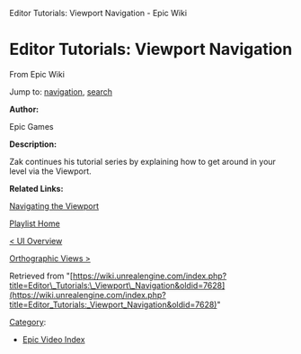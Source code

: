 Editor Tutorials: Viewport Navigation - Epic Wiki             

Editor Tutorials: Viewport Navigation
=====================================

From Epic Wiki

Jump to: [navigation](#mw-navigation), [search](#p-search)

  

**Author:**

Epic Games

**Description:**

Zak continues his tutorial series by explaining how to get around in your level via the Viewport.

**Related Links:**

[Navigating the Viewport](https://docs.unrealengine.com/latest/INT/Engine/QuickStart/2/index.html)

[Playlist Home](/Category:Epic_Video_Playlists "Category:Epic Video Playlists")

[< UI Overview](/Editor_Tutorials:_UI_Overview "Editor Tutorials: UI Overview")

[Orthographic Views >](/Editor_Tutorials:_Orthographic_Views "Editor Tutorials: Orthographic Views")

Retrieved from "[https://wiki.unrealengine.com/index.php?title=Editor\_Tutorials:\_Viewport\_Navigation&oldid=7628](https://wiki.unrealengine.com/index.php?title=Editor_Tutorials:_Viewport_Navigation&oldid=7628)"

[Category](/Special:Categories "Special:Categories"):

*   [Epic Video Index](/index.php?title=Category:Epic_Video_Index&action=edit&redlink=1 "Category:Epic Video Index (page does not exist)")